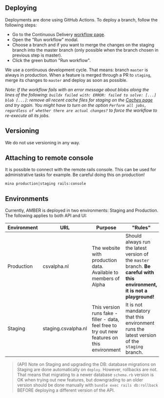 ## Deploying
Deployments are done using GitHub Actions. To deploy a branch, follow the following steps:

* Go to the Continuous Delivery [workflow page](https://github.com/csvalpha/amber-api/actions/workflows/continuous-delivery.yml).
* Open the "Run workflow" modal.
* Choose a branch and if you want to merge the changes on the staging branch into the master branch (only possible when the branch chosen in previous step is master).
* Click the green button "Run workflow".

We use a continuous development cycle. That means: branch `master` is always in production. When a feature is merged through a PR to `staging`, merge its changes to `master` and deploy as soon as possible.

*Note: If the workflow fails with an error message about blobs along the lines of the following: `buildx failed with: ERROR: failed to solve: [...] blob [...]`: remove all recent cache files for staging on the [Caches page](https://github.com/csvalpha/amber-api/actions/caches) and try again. You might have to turn on the option `Perform all jobs, regardless of whether there are actual changes?` to force the workflow to re-execute all its jobs.*

## Versioning

We do not use versioning in any way.


## Attaching to remote console
It is possible to connect with the remote rails console. This can be used for administrative tasks for example. Be careful doing this on production!

    mina production|staging rails:console

## Environments
Currently, AMBER is deployed in two environments: Staging and Production. The following applies to both API and UI:

| Environment | URL                 | Purpose                                                         | "Rules" |
| ----------- | ------------------- | --------------------------------------------------------------- | ------- |
| Production  | csvalpha.nl         | The website with production data. Available to members of Alpha | Should always run the latest version of the `master` branch. **Be careful with this environment, it is not a playground!** |
| Staging     | staging.csvalpha.nl | This version runs fake - filler - data, feel free to try out new features on this environment | It is not mandatory that this environment runs the latest version of the `staging` branch. |

> (API) Note on Staging and upgrading the DB: database migrations on Staging are done automatically on `deploy`. However, rollbacks are not. That means that migrating to a newer database `schema.rb` version is OK when trying out new features, but downgrading to an older version should be done manually with `bundle exec rails db:rollback` BEFORE deploying a different version of the API.

